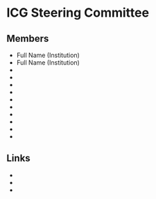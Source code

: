 # ICG Steering Committee

## Members

* Full Name (Institution)
* Full Name (Institution)
* 
* 
* 
* 
* 
* 
* 
* 
* 
* 

## Links

* 
* 
* 